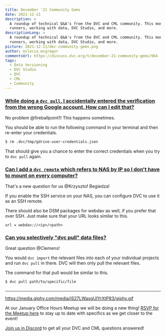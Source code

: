 ```yaml
---
title: December '21 Community Gems
date: 2021-12-21
description: >
  A roundup of technical Q&A's from the DVC and CML community. This month: CML
  runners, working with data, DVC Studio, and more.
descriptionLong: >
  A roundup of technical Q&A's from the DVC and CML community. This month: CML
  runners, working with data, DVC Studio, and more.
picture: 2021-12-21/dec-community-gems.png
author: milecia_mcgregor
commentsUrl: https://discuss.dvc.org/t/december-21-community-gems/964
tags:
  - Data Versioning
  - DVC Studio
  - DVC
  - CML
  - Community
---
```


### [While doing a `dvc pull`, I accidentally entered the verification from the wrong Google account. How can I edit that?](https://discord.com/channels/485586884165107732/563406153334128681/908437162150739978)

No problem @fireballpoint1! This happens sometimes.

You should be able to run the following command in your terminal and then re-enter your credentials.

```bash
$ rm .dvc/tmp/gdrive-user-credentials.json
```

That should give you a chance to enter the correct credentials when you try to `dvc pull` again.

### [Can I add a `dvc remote` which refers to NAS by IP so I don't have to mount on every computer?](https://discord.com/channels/485586884165107732/563406153334128681/912667503283564544)

That's a new question for us @Krzysztof Begiedza!

If you enable the SSH service on your NAS, you can configure DVC to use it as an SSH remote.

There should also be DSM packages for webdav as well, if you prefer that over SSH. Just make sure that your URL looks similar to this.

```dvc
url = webdav://<ip>/<path>
```

### [Can you selectively "dvc pull" data files?](https://discord.com/channels/485586884165107732/563406153334128681/913713923667148850)

Great question @Clemens!

You would `dvc import` the relevant files into each of your individual projects and run `dvc pull` in there. DVC will then only pull the relevant files.

The command for that pull would be similar to this.

```dvc
$ dvc pull path/to/specific/file
```

### []()

### []()

### []()

### []()

### []()

---

https://media.giphy.com/media/jS27LWasgUIYrXtP83/giphy.gif

At our January Office Hours Meetup we will be doing a new thing!
[RSVP for the Meetup here]()
to stay up to date with specifics as we get closer to the event!

[Join us in Discord](https://discord.com/invite/dvwXA2N) to get all your DVC and
CML questions answered!
